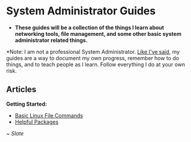 # System Administrator Guides

- **These guides will be a collection of the things I learn about networking tools, file management, and some other basic system administrator related things.**

*Note: I am not a professional System Administrator. [Like I've said](../README.md), my guides are a way to document my own progress, remember how to do things, and to teach people as I learn. Follow everything I do at your own risk.

## Articles

**Getting Started:**
- [Basic Linux File Commands]()
- [Helpful Packages](./packages)

~ *Slate*
